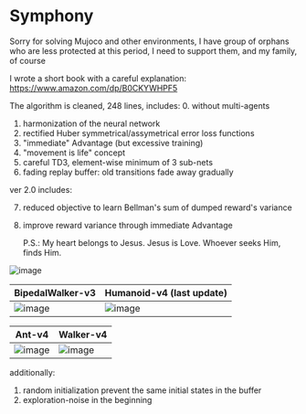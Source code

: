# Symphony


Sorry for solving Mujoco and other environments, I have group of orphans who are less protected at this period, I need to support them, and my family, of course

I wrote a short book with a careful explanation: https://www.amazon.com/dp/B0CKYWHPF5

The algorithm is cleaned, 248 lines, includes:
0. without multi-agents
1. harmonization of the neural network
2. rectified Huber symmetrical/assymetrical error loss functions
3. "immediate" Advantage (but excessive training)
4. "movement is life" concept
5. careful TD3, element-wise minimum of 3 sub-nets
6. fading replay buffer: old transitions fade away gradually

ver 2.0 includes:

7. reduced objective to learn Bellman's sum of dumped reward's variance
8. improve reward variance through immediate Advantage

   P.S.: My heart belongs to Jesus. Jesus is Love. Whoever seeks Him, finds Him.

![image](https://github.com/timurgepard/Simphony/assets/13238473/864a23b6-a2c8-4e83-b69c-497c4cd662c1)

| BipedalWalker-v3  | Humanoid-v4 (last update) |
| ------------- | ------------- |
| ![image](https://github.com/timurgepard/Simphony/assets/13238473/6c06b33b-5ea1-4443-8431-9bcf234e9167)  |  ![image](https://github.com/timurgepard/Simphony/assets/13238473/8684839b-bb1e-4b75-81f3-ad18751573cf) |

|  Ant-v4 | Walker-v4 |
| ------------- | ------------- |
| ![image](https://github.com/timurgepard/Simphony/assets/13238473/90cd49eb-e229-47db-998d-51c18b16850d)  | ![image](https://github.com/timurgepard/Simphony/assets/13238473/b9510d43-f8ab-462c-aa0e-6a398a7a2f8b)|







   
   additionally:
1. random initialization prevent the same initial states in the buffer
2. exploration-noise in the beginning

   
